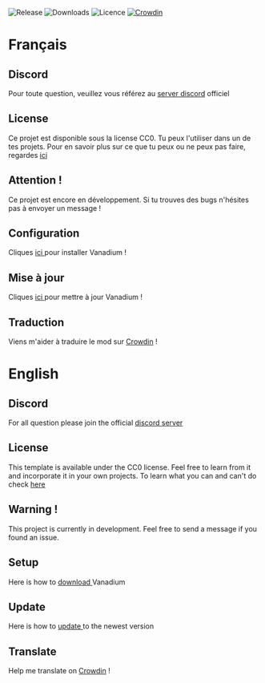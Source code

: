 ![Release](https://img.shields.io/github/v/release/nicofighter45/VanadiumMod?include_prereleases)
![Downloads](https://img.shields.io/github/downloads/nicofighter45/VanadiumMod/total)
![Licence](https://img.shields.io/github/license/nicofighter45/VanadiumMod)
[![Crowdin](https://badges.crowdin.net/vanadium-mod/localized.svg)](https://crowdin.com/project/vanadium-mod)

# Français

## Discord

Pour toute question, veuillez vous référez au <a href="https://discord.gg/TqNKBKBBgG">server discord</a> officiel

## License

Ce projet est disponible sous la license CC0. Tu peux l'utiliser dans un de tes projets.
Pour en savoir plus sur ce que tu peux ou ne peux pas faire,
regardes <a href="https://choosealicense.com/licenses/mit/">ici</a>

## Attention !

Ce projet est encore en développement. Si tu trouves des bugs n'hésites pas à envoyer un message !

## Configuration

Cliques <a href="https://github.com/nicofighter45/VanadiumMod/tree/master/tuto/SETUP_fr.md">ici </a>pour installer Vanadium !

## Mise à jour

Cliques <a href="https://github.com/nicofighter45/VanadiumMod/tree/master/tuto/UPDATE_fr.md">ici </a>pour mettre à jour Vanadium !

## Traduction

Viens m'aider à traduire le mod sur <a href="https://crwd.in/vanadium-mod">Crowdin</a> !

# English

## Discord

For all question please join the official <a href="https://discord.gg/TqNKBKBBgG">discord server</a>

## License

This template is available under the CC0 license. Feel free to learn from it and incorporate it in your own projects.
To learn what you can and can't do check <a href="https://choosealicense.com/licenses/mit/">here</a>

## Warning !

This project is currently in development. Feel free to send a message if you found an issue.

## Setup

Here is how to <a href="https://github.com/nicofighter45/VanadiumMod/tree/master/tuto/SETUP.md">download </a>Vanadium

## Update

Here is how to <a href="https://github.com/nicofighter45/VanadiumMod/tree/master/tuto/UPDATE.md">update </a>to the newest version

## Translate

Help me translate on <a href="https://crwd.in/vanadium-mod">Crowdin</a> !
